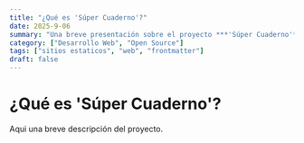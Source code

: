 ```yaml
---
title: "¿Qué es 'Súper Cuaderno'?"
date: 2025-9-06
summary: "Una breve presentación sobre el proyecto ***'Súper Cuaderno'***"
category: ["Desarrollo Web", "Open Source"]
tags: ["sitios estaticos", "web", "frontmatter"]
draft: false
---
```

# ¿Qué es 'Súper Cuaderno'?

Aqui una breve descripción del proyecto.
